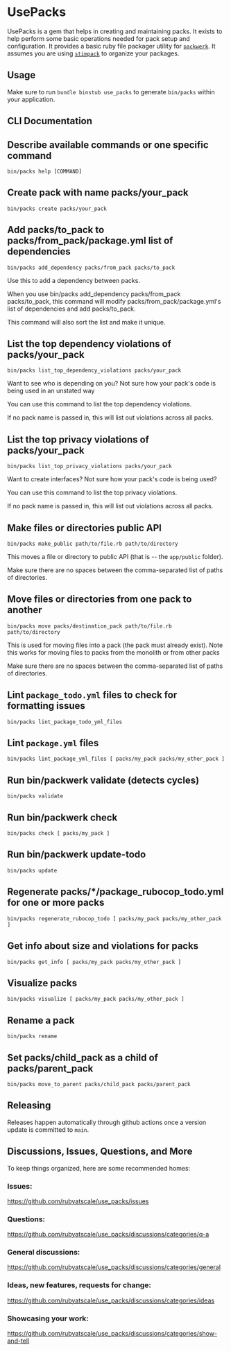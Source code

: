 # UsePacks

UsePacks is a gem that helps in creating and maintaining packs. It exists to help perform some basic operations needed for pack setup and configuration. It provides a basic ruby file packager utility for [`packwerk`](https://github.com/Shopify/packwerk/). It assumes you are using [`stimpack`](https://github.com/rubyatscale/stimpack) to organize your packages.

## Usage
Make sure to run `bundle binstub use_packs` to generate `bin/packs` within your application.

## CLI Documentation
## Describe available commands or one specific command
`bin/packs help [COMMAND]`

## Create pack with name packs/your_pack
`bin/packs create packs/your_pack`

## Add packs/to_pack to packs/from_pack/package.yml list of dependencies
`bin/packs add_dependency packs/from_pack packs/to_pack`

Use this to add a dependency between packs.

When you use bin/packs add_dependency packs/from_pack packs/to_pack, this command will
modify packs/from_pack/package.yml's list of dependencies and add packs/to_pack.

This command will also sort the list and make it unique.

## List the top dependency violations of packs/your_pack
`bin/packs list_top_dependency_violations packs/your_pack`

Want to see who is depending on you? Not sure how your pack's code is being used in an unstated way

You can use this command to list the top dependency violations.

If no pack name is passed in, this will list out violations across all packs.

## List the top privacy violations of packs/your_pack
`bin/packs list_top_privacy_violations packs/your_pack`

Want to create interfaces? Not sure how your pack's code is being used?

You can use this command to list the top privacy violations.

If no pack name is passed in, this will list out violations across all packs.

## Make files or directories public API
`bin/packs make_public path/to/file.rb path/to/directory`

This moves a file or directory to public API (that is -- the `app/public` folder).

Make sure there are no spaces between the comma-separated list of paths of directories.

## Move files or directories from one pack to another
`bin/packs move packs/destination_pack path/to/file.rb path/to/directory`

This is used for moving files into a pack (the pack must already exist).
Note this works for moving files to packs from the monolith or from other packs

Make sure there are no spaces between the comma-separated list of paths of directories.

## Lint `package_todo.yml` files to check for formatting issues
`bin/packs lint_package_todo_yml_files`

## Lint `package.yml` files
`bin/packs lint_package_yml_files [ packs/my_pack packs/my_other_pack ]`

## Run bin/packwerk validate (detects cycles)
`bin/packs validate`

## Run bin/packwerk check
`bin/packs check [ packs/my_pack ]`

## Run bin/packwerk update-todo
`bin/packs update`

## Regenerate packs/*/package_rubocop_todo.yml for one or more packs
`bin/packs regenerate_rubocop_todo [ packs/my_pack packs/my_other_pack ]`

## Get info about size and violations for packs
`bin/packs get_info [ packs/my_pack packs/my_other_pack ]`

## Visualize packs
`bin/packs visualize [ packs/my_pack packs/my_other_pack ]`

## Rename a pack
`bin/packs rename`

## Set packs/child_pack as a child of packs/parent_pack
`bin/packs move_to_parent packs/child_pack packs/parent_pack `


## Releasing
Releases happen automatically through github actions once a version update is committed to `main`.

## Discussions, Issues, Questions, and More
To keep things organized, here are some recommended homes:

### Issues:
https://github.com/rubyatscale/use_packs/issues

### Questions:
https://github.com/rubyatscale/use_packs/discussions/categories/q-a

### General discussions:
https://github.com/rubyatscale/use_packs/discussions/categories/general

### Ideas, new features, requests for change:
https://github.com/rubyatscale/use_packs/discussions/categories/ideas

### Showcasing your work:
https://github.com/rubyatscale/use_packs/discussions/categories/show-and-tell
